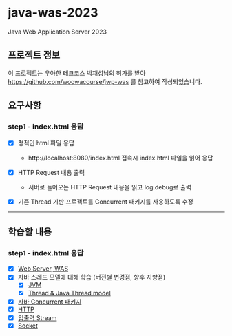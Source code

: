 # java-was-2023

Java Web Application Server 2023

## 프로젝트 정보 

이 프로젝트는 우아한 테크코스 박재성님의 허가를 받아 https://github.com/woowacourse/jwp-was 
를 참고하여 작성되었습니다.

## 요구사항

### step1 - index.html 응답
- [x] 정적인 html 파일 응답 
  - http://localhost:8080/index.html 접속시 index.html 파일을 읽어 응답
  
- [x] HTTP Request 내용 출력
  - 서버로 들어오는 HTTP Request 내용을 읽고 log.debug로 출력

- [x] 기존 Thread 기반 프로젝트를 Concurrent 패키지를 사용하도록 수정

---
## 학습할 내용

### step1 - index.html 응답
- [x] [Web Server, WAS](https://github.com/SeoSiun/be-was/wiki/Web-Server-&-WAS)
- [x] 자바 스레드 모델에 대해 학습 (버전별 변경점, 향후 지향점)
  - [x] [JVM](https://github.com/SeoSiun/be-was/wiki/JVM-(Java-Virtual-Machine))
  - [x] [Thread & Java Thread model](https://github.com/SeoSiun/be-was/wiki/%EC%93%B0%EB%A0%88%EB%93%9C-(Thread))
- [x] [자바 Concurrent 패키지](https://github.com/SeoSiun/be-was/wiki/Concurrent-%ED%8C%A8%ED%82%A4%EC%A7%80(Java.util.concurrent))
- [x] [HTTP](https://github.com/SeoSiun/be-was/wiki/HTTP)
- [x] [입출력 Stream](https://github.com/SeoSiun/be-was/wiki/%EC%9E%85%EC%B6%9C%EB%A0%A5-Stream)
- [x] [Socket](https://github.com/SeoSiun/be-was/wiki/Socket)
